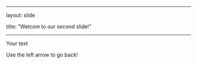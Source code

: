 
---

layout: slide

title: "Welcom to our second slide!"

---

Your text

Use the left arrow to go back!
